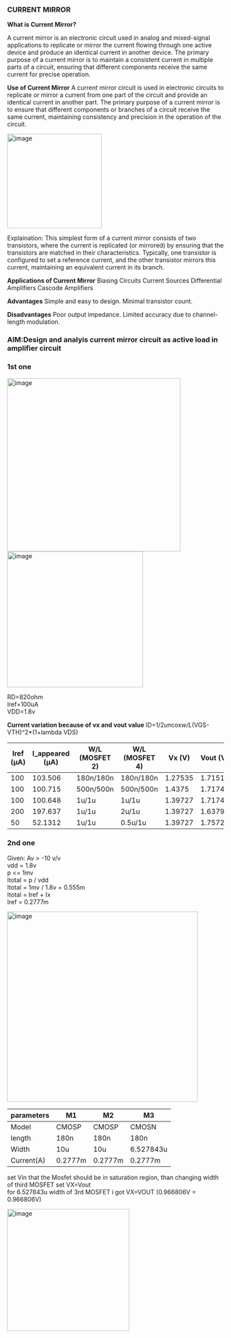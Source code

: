 ### **CURRENT MIRROR**
**What is Current Mirror?**

A current mirror is an electronic circuit used in analog and mixed-signal applications to replicate or mirror the current flowing through one active device and produce an identical current in another device. The primary purpose of a current mirror is to maintain a consistent current in multiple parts of a circuit, ensuring that different components receive the same current for precise operation.

**Use of Current Mirror**
A current mirror circuit is used in electronic circuits to replicate or mirror a current from one part of the circuit and provide an identical current in another part. The primary purpose of a current mirror is to ensure that different components or branches of a circuit receive the same current, maintaining consistency and precision in the operation of the circuit.

<img width="220" alt="image" src="https://github.com/user-attachments/assets/a7de2ec1-e4ba-435a-a21e-ee1db83a5963" />

Explaination: This simplest form of a current mirror consists of two transistors, where the current is replicated (or mirrored) by ensuring that the transistors are matched in their characteristics. Typically, one transistor is configured to set a reference current, and the other transistor mirrors this current, maintaining an equivalent current in its branch.

**Applications of Current Mirror**
Biasing Circuits
Current Sources
Differential Amplifiers
Cascode Amplifiers

**Advantages**
Simple and easy to design.
Minimal transistor count.

**Disadvantages**
Poor output impedance.
Limited accuracy due to channel-length modulation.

### **AIM:Design and analyis current mirror circuit as active load in amplifier circuit**

### **1st one**


<img width="403" alt="image" src="https://github.com/user-attachments/assets/49aa33e6-b181-44ba-a149-aa5c12f2fc00" />

<img width="316" alt="image" src="https://github.com/user-attachments/assets/608a48e4-726b-40ab-aa12-1e3152903946" />

RD=820ohm<br>
Iref=100uA<br>
VDD=1.8v<br>

**Current variation because of vx and vout value**
ID=1/2*un*cox*w/L*(VGS-VTH)^2*(1+lambda VDS)


| Iref (µA) | I_appeared (µA) | W/L (MOSFET 2) | W/L (MOSFET 4) | Vx (V)   | Vout (V)  |
|-----------|----------------|----------------|----------------|----------|-----------|
| 100       | 103.506        | 180n/180n      | 180n/180n      | 1.27535  | 1.71512   |
| 100          |    100.715            |  500n/500n              |  500n/500n                |     1.4375     |  1.71741         |
|  100         |       100.648         |    1u/1u            |       1u/1u            |  1.39727        |    1.71747       |
|   200        |  197.637              |       1u/1u            |   2u/1u                |   1.39727       |   1.63794        |
|   50        |   52.1312             |        1u/1u           |      0.5u/1u             |       1.39727     |  1.75725         |

### **2nd one**

Given:
Av > -10 v/v <br>
vdd = 1.8v <br>
p <= 1mv  <br>
Itotal = p / vdd  <br>
Itotal = 1mv / 1.8v = 0.555m <br>
Itotal = Iref + Ix <br>
Iref = 0.2777m <br>

<img width="443" alt="image" src="https://github.com/user-attachments/assets/a33e6821-dc76-4c90-90a7-dbe270e113db" />

| parameters| M1| M2 | M3 |
|----------|----------|----------|----------|
| Model         |   CMOSP       | CMOSP         |   CMOSN       |
|   length       |    180n      |    180n      |    180n      |
|    Width      |  10u         |10u          |      6.527843u    |
|    Current(A)   |    0.2777m      | 0.2777m          |     0.2777m      |

set Vin that the Mosfet should be in saturation region, than changing width of third MOSFET set VX=Vout <br>
for 6.527843u width of 3rd MOSFET i got VX=VOUT (0.966806V = 0.966806V) 

<img width="284" alt="image" src="https://github.com/user-attachments/assets/800a118a-b5f4-41ee-ad96-b104bb29b422" />








